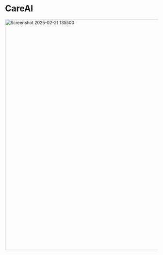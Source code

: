 # CareAI
<img width="757" alt="Screenshot 2025-02-21 135500" src="https://github.com/user-attachments/assets/257513ae-3878-4cb0-82db-855221f7724c" />
